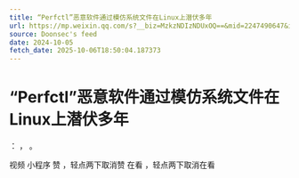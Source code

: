 ```yaml
---
title: “Perfctl”恶意软件通过模仿系统文件在Linux上潜伏多年
url: https://mp.weixin.qq.com/s?__biz=MzkzNDIzNDUxOQ==&mid=2247490647&idx=8&sn=3b25598764b594b0bb6d2cfaa9220bd6
source: Doonsec's feed
date: 2024-10-05
fetch_date: 2025-10-06T18:50:04.187373
---
```


# “Perfctl”恶意软件通过模仿系统文件在Linux上潜伏多年

：
，
。

视频
小程序
赞
，轻点两下取消赞
在看
，轻点两下取消在看